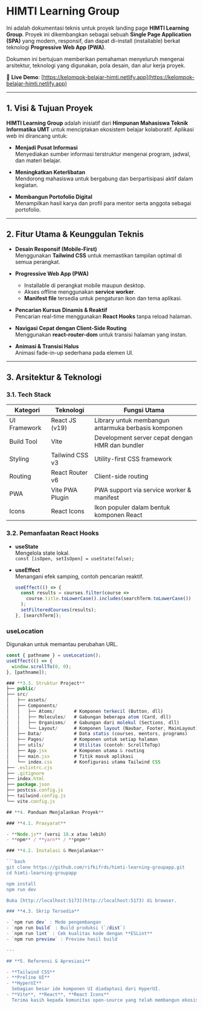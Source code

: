 # **HIMTI Learning Group**

Ini adalah dokumentasi teknis untuk proyek landing page **HIMTI Learning Group**. Proyek ini dikembangkan sebagai sebuah **Single Page Application (SPA)** yang modern, responsif, dan dapat di-install (installable) berkat teknologi **Progressive Web App (PWA)**.

Dokumen ini bertujuan memberikan pemahaman menyeluruh mengenai arsitektur, teknologi yang digunakan, pola desain, dan alur kerja proyek.

🔗 **Live Demo**: [https://kelompok-belajar-himti.netlify.app](https://kelompok-belajar-himti.netlify.app)

---

## **1. Visi & Tujuan Proyek**

**HIMTI Learning Group** adalah inisiatif dari **Himpunan Mahasiswa Teknik Informatika UMT** untuk menciptakan ekosistem belajar kolaboratif. Aplikasi web ini dirancang untuk:

- **Menjadi Pusat Informasi**  
  Menyediakan sumber informasi terstruktur mengenai program, jadwal, dan materi belajar.

- **Meningkatkan Keterlibatan**  
  Mendorong mahasiswa untuk bergabung dan berpartisipasi aktif dalam kegiatan.

- **Membangun Portofolio Digital**  
  Menampilkan hasil karya dan profil para mentor serta anggota sebagai portofolio.

---

## **2. Fitur Utama & Keunggulan Teknis**

- **Desain Responsif (Mobile-First)**  
  Menggunakan **Tailwind CSS** untuk memastikan tampilan optimal di semua perangkat.

- **Progressive Web App (PWA)**  
  - Installable di perangkat mobile maupun desktop.  
  - Akses offline menggunakan **service worker**.  
  - **Manifest file** tersedia untuk pengaturan ikon dan tema aplikasi.

- **Pencarian Kursus Dinamis & Reaktif**  
  Pencarian real-time menggunakan **React Hooks** tanpa reload halaman.

- **Navigasi Cepat dengan Client-Side Routing**  
  Menggunakan **react-router-dom** untuk transisi halaman yang instan.

- **Animasi & Transisi Halus**  
  Animasi fade-in-up sederhana pada elemen UI.

---

## **3. Arsitektur & Teknologi**

### **3.1. Tech Stack**

| **Kategori**   | **Teknologi**         | **Fungsi Utama**                                |
|----------------|-----------------------|-------------------------------------------------|
| UI Framework   | React JS (v19)        | Library untuk membangun antarmuka berbasis komponen |
| Build Tool     | Vite                  | Development server cepat dengan HMR dan bundler |
| Styling        | Tailwind CSS v3       | Utility-first CSS framework                     |
| Routing        | React Router v6       | Client-side routing                             |
| PWA            | Vite PWA Plugin       | PWA support via service worker & manifest       |
| Icons          | React Icons           | Ikon populer dalam bentuk komponen React        |

### **3.2. Pemanfaatan React Hooks**

- **useState**  
  Mengelola state lokal.  
  `const [isOpen, setIsOpen] = useState(false);`

- **useEffect**  
  Menangani efek samping, contoh pencarian reaktif.
  ```jsx
  useEffect(() => {
    const results = courses.filter(course =>
      course.title.toLowerCase().includes(searchTerm.toLowerCase())
    );
    setFilteredCourses(results);
  }, [searchTerm]);

### **useLocation**

Digunakan untuk memantau perubahan URL.

```jsx
const { pathname } = useLocation();
useEffect(() => {
  window.scrollTo(0, 0);
}, [pathname]);

### **3.3. Struktur Project**
├── public/
├── src/
│   ├── assets/
│   ├── Components/
│   │   ├── Atoms/       # Komponen terkecil (Button, dll)
│   │   ├── Molecules/   # Gabungan beberapa atom (Card, dll)
│   │   ├── Organisms/   # Gabungan dari molekul (Sections, dll)
│   │   └── Layout/      # Komponen layout (Navbar, Footer, MainLayout)
│   ├── Data/            # Data statis (courses, mentors, programs)
│   ├── Pages/           # Komponen untuk setiap halaman
│   ├── utils/           # Utilitas (contoh: ScrollToTop)
│   ├── App.jsx          # Komponen utama & routing
│   ├── main.jsx         # Titik masuk aplikasi
│   └── index.css        # Konfigurasi utama Tailwind CSS
├── .eslintrc.cjs
├── .gitignore
├── index.html
├── package.json
├── postcss.config.js
├── tailwind.config.js
└── vite.config.js

## **4. Panduan Menjalankan Proyek**

### **4.1. Prasyarat**

- **Node.js** (versi 18.x atau lebih)
- **npm** / **yarn** / **pnpm**

### **4.2. Instalasi & Menjalankan**

```bash
git clone https://github.com/rifkifrds/himti-learning-groupapp.git
cd himti-learning-groupapp

npm install
npm run dev

Buka [http://localhost:5173](http://localhost:5173) di browser.

### **4.3. Skrip Tersedia**

- `npm run dev` : Mode pengembangan
- `npm run build` : Build produksi (`/dist`)
- `npm run lint` : Cek kualitas kode dengan **ESLint**
- `npm run preview` : Preview hasil build

---

## **5. Referensi & Apresiasi**

- **Tailwind CSS**
- **Preline UI**
- **HyperUI**  
  Sebagian besar ide komponen UI diadaptasi dari HyperUI.
- **Vite**, **React**, **React Icons**  
  Terima kasih kepada komunitas open-source yang telah membangun ekosistem ini.
